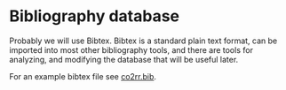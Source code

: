 Bibliography database
=================================

Probably we will use Bibtex. Bibtex is a standard plain text format, can be imported into most other bibliography tools, and there are tools for analyzing, and modifying the database that will be useful later. 

For an example bibtex file see [co2rr.bib](co2rr.bib). 